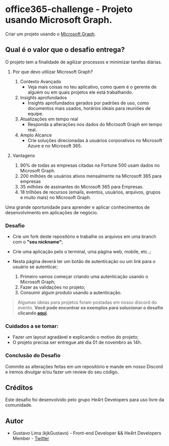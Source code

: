 # office365-challenge - Projeto usando Microsoft Graph.

Criar um projeto usando o [Microsoft Graph](https://docs.microsoft.com/pt-br/graph).

## Qual é o valor que o desafio entrega?

O projeto tem a finalidade de agilizar processos e minimizar tarefas diárias.

1. Por que devo utilizar Microsoft Graph?
   1. Contexto Avançado
      * Veja mais coisas no teu aplicativo, como quem é o gerente de alguém ou em quais projetos ele está trabalhando.
   2. Insights aprofundados
      * Insights aprofundados gerados por padrões de uso, como documentos mais usados, horários ideais para reuniões de equipe.
   3. Atualizações em tempo real
      * Responda a alterações nos dados do Microsoft Graph em tempo real.
   4. Amplo Alcance
      * Crie soluções direcionadas à usuários corporativos no Microsoft Azure e no Microsoft 365.

2. Vantagens
   1. 90% de todas as empresas citadas na Fortune 500 usam dados no Microsoft Graph.
   2. 200 milhões de usuários ativos mensalmente na Microsoft 365 para empresas
   3. 35 milhões de assinantes do Microsoft 365 para Empresas.
   4. 18 trilhões de recursos (emails, eventos, usuários, arquivos, grupos e muito mais) no Microsoft Graph.

Uma grande oportunidade para aprender e aplicar conhecimentos de desenvolvimento em aplicações de negócio.

### Desafio

- Crie um fork deste repositório e trabalhe os arquivos em uma branch com o **"seu nickname"**;
- Crie uma aplicação pelo o terminal, uma página web, mobile, etc..;
- Nesta página deverá ter um botão de autenticação ou um link para o usuário se autenticar;

  1. Primeiro vamos começar criando uma autenticação usando o Microsoft Graph;
  2. Fazer as validações no projeto;
  3. Consumir algum produto usando a autenticação.

> Algumas ideias para projetos foram postadas em nosso discord do evento.
> **Você pode encontrar os exemplos para solucionar o desafio clicando [aqui](./example)**.

### Cuidados a se tomar:

- Fazer um layout agradável e explicando o motivo do projeto;
- O projeto precisa ser entregue até dia 01 de novembro as 14h.

### Conclusão do Desafio

Commite as alterações feitas em um repositório e mande em nosso Discord e iremos divulgar e/ou fazer um review do seu código.

## Créditos

Este desafio foi desenvolvido pelo grupo He4rt Developers para uso livre da comunidade.

## Autor

- Gustavo Lima (kjkGustavo) - Front-end Developer && He4rt Developers Member - [Twitter](https://twitter.com/kjkGustavo)
